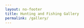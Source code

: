 ```yaml
---
layout: no-footer
title: Hunting and Fishing Gallery
permalink: /gallery/
---
```


<div class="gallery">
	<div class="thumb" style="background-image: url('/images/First-muley-with-Mark.jpg');" title=""></div>
	<div class="thumb" style="background-image: url('/images/Pike-on.jpg');" title=""></div>
	<div class="thumb" style="background-image: url('/images/Antelope3.2.jpg');" title=""></div>
	<!-- <div class="thumb" style="background-image: url('/images/Antelope1.jpg');" title=""></div> -->
	<div class="thumb" style="background-image: url('/images/Montana-ice-fishing.jpg');" title=""></div>
	<div class="thumb" style="background-image: url('/images/Montana-pike.jpg');" title=""></div>
	<div class="thumb" style="background-image: url('/images/Antelope2.jpg');" title=""></div>
	<!-- <div class="thumb" style="background-image: url('/images/Antelope2.1.jpg');" title=""></div> -->
	<div class="thumb" style="background-image: url('/images/Geese.jpg');" title=""></div>
	<div class="thumb" style="background-image: url('/images/Antelope3.jpg');" title=""></div>
	<div class="thumb" style="background-image: url('/images/Antelope3.1.jpg');" title=""></div>
	<div class="thumb" style="background-image: url('/images/Winter-Mallards.jpg');" title=""></div>
	<div class="thumb" style="background-image: url('/images/Sage-Grouse.jpg');" title=""></div>
	<div class="thumb" style="background-image: url('/images/Sharptail-Grouse.jpg');" title=""></div>
	<div class="thumb" style="background-image: url('/images/Mule-deer2.jpg');" title=""></div>
	<div class="thumb" style="background-image: url('/images/Pheasants2.jpg');" title=""></div>
	<div class="thumb" style="background-image: url('/images/Perch-fishing.jpg');" title=""></div>
	<div class="thumb" style="background-image: url('/images/Pheasants-with-Mark.jpg');" title=""></div>
	<div class="thumb" style="background-image: url('/images/Pheasants.jpg');" title=""></div>
	<div class="thumb" style="background-image: url('/images/Mule-deer2.1.jpg');" title=""></div>
	<div class="thumb" style="background-image: url('/images/Mule-deer3.jpg');" title=""></div>
	<div class="thumb" style="background-image: url('/images/Crappie-pile.jpg');" title=""></div>
	<div class="thumb" style="background-image: url('/images/Wader-Crappies.jpg');" title=""></div>
	<div class="thumb" style="background-image: url('/images/2014-mule-deer.jpg');" title=""></div>
	<div class="thumb" style="background-image: url('/images/Devils_Lake_Crappie.jpg');" title=""></div>
	<div class="thumb" style="background-image: url('/images/Devils_Lake_Fish.jpg');" title=""></div>
	<div class="thumb" style="background-image: url('/images/Devils_Lake_Ice.jpg');" title=""></div>
	<div class="thumb" style="background-image: url('/images/Devils_Lake_Perch.jpg');" title=""></div>
	<div class="thumb" style="background-image: url('/images/Devils_Lake_Walleye.jpg');" title=""></div>
	<div class="thumb" style="background-image: url('/images/Crappie_Walleye.jpg');" title=""></div>
	<div class="thumb" style="background-image: url('/images/Crappies.jpg');" title=""></div>
	<div class="thumb" style="background-image: url('/images/Superior_Lake_Trout.jpg');" title=""></div>
	<div class="thumb" style="background-image: url('/images/Kayak-Largemouth.jpg');" title=""></div>
	<div class="thumb" style="background-image: url('/images/Kayak-Pike.jpg');" title=""></div>
	<div class="thumb" style="background-image: url('/images/Kayak-smallie.jpg');" title=""></div>
	<div class="thumb" style="background-image: url('/images/2015-lake-trout.jpg');" title=""></div>
	<div class="thumb" style="background-image: url('/images/RSC-Bass.jpg');" title=""></div>
	<div class="thumb" style="background-image: url('/images/Nine-Pound-Bowfin.jpg');" title=""></div>
	<div class="thumb" style="background-image: url('/images/Jumbo-Bluegill.jpg');" title=""></div>
	<div class="thumb" style="background-image: url('/images/Sebile-Walker.jpg');" title=""></div>
	<div class="thumb" style="background-image: url('/images/Shadow-Rap.jpg');" title=""></div>
</div>